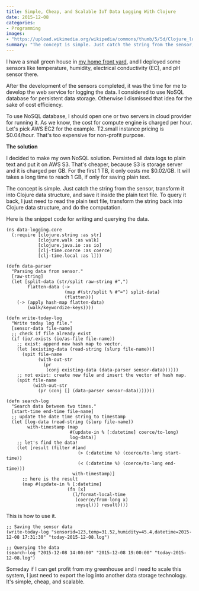 ```yaml
---
title: Simple, Cheap, and Scalable IoT Data Logging With Clojure
date: 2015-12-08
categories:
- Programming
images:
- "https://upload.wikimedia.org/wikipedia/commons/thumb/5/5d/Clojure_logo.svg/500px-Clojure_logo.svg.png"
summary: "The concept is simple. Just catch the string from the sensor, transform it into Clojure data structure."
---
```


I have a small green house in [my home front yard](https://asep.co/my-familys-journey-to-grow-our-own-food/), and I deployed some sensors like temperature, humidity, electrical conductivity (EC), and pH sensor there.

After the development of the sensors completed, it was the time for me to develop the web service for logging the data. I considered to use NoSQL database for persistent data storage. Otherwise I dismissed that idea for the sake of cost efficiency.

To use NoSQL database, I should open one or two servers in cloud provider for running it. As we know, the cost for compute engine is charged per hour. Let's pick AWS EC2 for the example. T2.small instance pricing is $0.04/hour. That's too expensive for non-profit purpose.

**The solution**

I decided to make my own NoSQL solution. Persisted all data logs to plain text and put it on AWS S3. That's cheaper, because S3 is storage server and it is charged per GB. For the first 1 TB, it only costs me $0.02/GB. It will takes a long time to reach 1 GB, if only for saving plain text.

The concept is simple. Just catch the string from the sensor, transform it into Clojure data structure, and save it inside the plain text file. To query it back, I just need to read the plain text file, transform the string back into Clojure data structure, and do the computation.

Here is the snippet code for writing and querying the data.

```
(ns data-logging.core
  (:require [clojure.string :as str]
            [clojure.walk :as walk]
            [clojure.java.io :as io]
            [clj-time.coerce :as coerce]
            [clj-time.local :as l]))

(defn data-parser
  "Parsing data from sensor."
  [raw-string]
  (let [split-data (str/split raw-string #",")
        flatten-data (->
                      (map #(str/split % #"=") split-data)
                      (flatten))]
    (-> (apply hash-map flatten-data)
        (walk/keywordize-keys))))

(defn write-today-log
  "Write today log file."
  [sensor-data file-name]
  ;; check if file already exist
  (if (io/.exists (io/as-file file-name))
    ;; exist: append new hash map to vector.
    (let [existing-data (read-string (slurp file-name))]
      (spit file-name
            (with-out-str
              (pr
               (conj existing-data (data-parser sensor-data))))))
    ;; not exist: create new file and insert the vector of hash map.
    (spit file-name
          (with-out-str
            (pr (conj [] (data-parser sensor-data)))))))

(defn search-log
  "Search data between two times."
  [start-time end-time file-name]
  ;; update the date time string to timestamp
  (let [log-data (read-string (slurp file-name))
        with-timestamp (map
                        #(update-in % [:datetime] coerce/to-long)
                        log-data)]
    ;; let's find the data!
    (let [result (filter #(and
                           (> (:datetime %) (coerce/to-long start-time))
                           (< (:datetime %) (coerce/to-long end-time)))
                         with-timestamp)]
      ;; here is the result
      (map #(update-in % [:datetime]
                       (fn [x]
                         (l/format-local-time
                          (coerce/from-long x)
                          :mysql))) result))))
```

This is how to use it.

```
;; Saving the sensor data
(write-today-log "sensorid=123,temp=31.52,humidity=45.4,datetime=2015-12-08 17:31:30" "today-2015-12-08.log")

;; Querying the data
(search-log "2015-12-08 14:00:00" "2015-12-08 19:00:00" "today-2015-12-08.log")
```

Someday if I can get profit from my greenhouse and I need to scale this system, I just need to export the log into another data storage technology. It's simple, cheap, and scalable.
